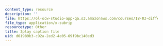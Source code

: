 ```yaml
---
content_type: resource
description: ''
file: https://ol-ocw-studio-app-qa.s3.amazonaws.com/courses/18-03-differential-equations-spring-2010/d61989b3c92a2ed24e0569f9bc140ed3_zreI4HllD80.srt
file_type: application/x-subrip
resourcetype: Other
title: 3play caption file
uid: d61989b3-c92a-2ed2-4e05-69f9bc140ed3
---
```

